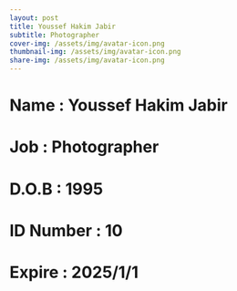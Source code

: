 ```yaml
---
layout: post
title: Youssef Hakim Jabir
subtitle: Photographer
cover-img: /assets/img/avatar-icon.png
thumbnail-img: /assets/img/avatar-icon.png
share-img: /assets/img/avatar-icon.png
---
```


# Name : Youssef Hakim Jabir
# Job : Photographer
# D.O.B : 1995
# ID Number : 10
# Expire : 2025/1/1
